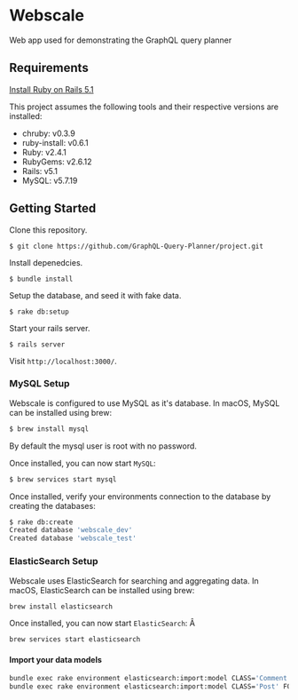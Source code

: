 # Webscale
Web app used for demonstrating the GraphQL query planner

## Requirements

[Install Ruby on Rails 5.1](http://railsapps.github.io/installrubyonrails-mac.html)

This project assumes the following tools and their respective versions are installed:
* chruby: v0.3.9
* ruby-install: v0.6.1
* Ruby: v2.4.1
* RubyGems: v2.6.12
* Rails: v5.1
* MySQL: v5.7.19



## Getting Started

Clone this repository.

```
$ git clone https://github.com/GraphQL-Query-Planner/project.git
```

Install depenedcies.

```
$ bundle install
```

Setup the database, and seed it with fake data.
```
$ rake db:setup
```

Start your rails server.

```
$ rails server
```

Visit `http://localhost:3000/`.


### MySQL Setup

Webscale is configured to use MySQL as it's database. In macOS, MySQL can be installed using brew:

```bash
$ brew install mysql
```

By default the mysql user is root with no password.

Once installed, you can now start `MySQL`:
```bash
$ brew services start mysql
```

Once installed, verify your environments connection to the database by creating the databases:

```bash
$ rake db:create
Created database 'webscale_dev'
Created database 'webscale_test'
```

### ElasticSearch Setup

Webscale uses ElasticSearch for searching and aggregating data. In macOS, ElasticSearch can be installed using brew:

```bash
brew install elasticsearch
```

Once installed, you can now start `ElasticSearch`:
Â
```bash
brew services start elasticsearch
```

#### Import your data models

```bash
bundle exec rake environment elasticsearch:import:model CLASS='Comment' FORCE=y
bundle exec rake environment elasticsearch:import:model CLASS='Post' FORCE=y
```
